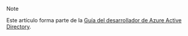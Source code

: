 > [!NOTE]
> Este artículo forma parte de la [Guía del desarrollador de Azure Active Directory](../articles/active-directory/develop/active-directory-developers-guide.md).
>
>


<!--HONumber=Feb17_HO2-->


